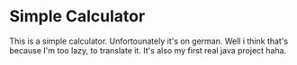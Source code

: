 # Simple Calculator

This is a simple calculator.
Unfortounately it's on german.
Well i think that's because I'm too lazy, to translate it.
It's also my first real java project haha.
